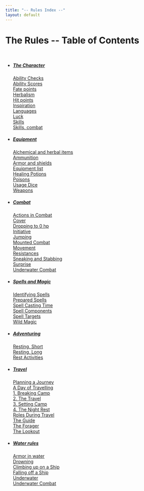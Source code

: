 ```yaml
---
title: "-- Rules Index --"
layout: default
---
```


# The Rules -- Table of Contents

<div class="columns">

- ##### <a href="1-rules-character#internal-character">The Character</a>
  <a href="1-rules-character.html#internal-AbilityChecks">Ability Checks</a><br/>
  <a href="1-rules-character.html#internal-AbilityScores">Ability Scores</a><br/>
  <a href="1-rules-character.html#internal-Fatepoints">Fate points</a><br/>
  <a href="herbalism.html">Herbalism</a><br/>
  <a href="1-rules-character.html#internal-Hitpoints">Hit points</a><br/>
  <a href="1-rules-character.html#internal-Inspiration">Inspiration</a><br/>
  <a href="languages.html">Languages</a><br/>
  <a href="1-rules-character.html#internal-Luck">Luck</a><br/>
  <a href="skills.html">Skills</a><br/>
  <a href="skills_combat.html">Skills, combat</a><br/>

- ##### <a href="2-rules-equipment.html#internal-equipment">Equipment</a>
  <a href="2-rules-equipment.html#internal-Alchemicalandherbalitems">Alchemical and herbal items</a><br/>
  <a href="2-rules-equipment.html#internal-Ammunition">Ammunition</a><br/>
  <a href="2-rules-equipment.html#internal-Armorandshields">Armor and shields</a><br/>
  <a href="2-rules-equipment.html#internal-Equipmentlist">Equipment list</a><br/>
  <a href="2-rules-equipment.html#internal-HealingPotions">Healing Potions</a><br/>
  <a href="2-rules-equipment.html#internal-Poisons">Poisons</a><br/>
  <a href="2-rules-equipment.html#internal-UsageDice">Usage Dice</a><br/>
  <a href="2-rules-equipment.html#internal-Weapons">Weapons</a><br/>

- ##### <a href="3-rules-combat.html#internal-combat">Combat</a>
  <a href="3-rules-combat.html#internal-ActionsinCombat">Actions in Combat</a><br/>
  <a href="3-rules-combat.html#internal-Cover">Cover</a><br/>
  <a href="3-rules-combat.html#internal-Droppingto0hp">Dropping to 0 hp</a><br/>
  <a href="3-rules-combat.html#internal-Initiative">Initiative</a><br/>
  <a href="3-rules-combat.html#internal-Jumping">Jumping</a><br/>
  <a href="3-rules-combat.html#internal-MountedCombat">Mounted Combat</a><br/>
  <a href="3-rules-combat.html#internal-Movement">Movement</a><br/>
  <a href="3-rules-combat.html#internal-Resistances">Resistances</a><br/>
  <a href="3-rules-combat.html#internal-SneakingandStabbing">Sneaking and Stabbing</a><br/>
  <a href="3-rules-combat.html#internal-Surprise">Surprise</a><br/>
  <a href="3-rules-combat.html#internal-UnderwaterCombat">Underwater Combat</a><br/>

- ##### <a href="4-rules-spells.html#internal-magic">Spells and Magic</a>
  <a href="4-rules-spells.html#internal-IdentifyingSpells">Identifying Spells</a><br/>
  <a href="4-rules-spells.html#internal-PreparedSpells">Prepared Spells</a><br/>
  <a href="4-rules-spells.html#internal-SpellCastingTime">Spell Casting Time</a><br/>
  <a href="4-rules-spells.html#internal-SpellComponents">Spell Components</a><br/>
  <a href="4-rules-spells.html#internal-SpellTargets">Spell Targets</a><br/>
  <a href="4-rules-spells.html#internal-WildMagic">Wild Magic</a><br/>

- ##### <a href="5-rules-adventuring.html#internal-adventuring">Adventuring</a>
  <a href="5-rules-adventuring.html#internal-RestingShort">Resting, Short</a><br/>
  <a href="5-rules-adventuring.html#internal-RestingLong">Resting, Long</a><br/>
  <a href="5-rules-adventuring.html#internal-RestActivities">Rest Activities</a><br/>

- ##### <a href="6-rules-travel.html#internal-travel">Travel</a>
  <a href="6-rules-travel.html#internal-PlanningaJourney">Planning a Journey</a><br/>
  <a href="6-rules-travel.html#internal-ADayofTravelling">A Day of Travelling</a><br/>
  <a href="6-rules-travel.html#internal-BreakingCamp">1. Breaking Camp</a><br/>
  <a href="6-rules-travel.html#internal-TravelPace">2. The Travel</a><br/>
  <a href="6-rules-travel.html#internal-SettingCamp">3. Setting Camp</a><br/>
  <a href="6-rules-travel.html#internal-TheNightRest">4. The Night Rest</a><br/>
  <a href="6-rules-travel.html#internal-RolesDuringTravel">Roles During Travel</a><br/>
  <a href="6-rules-travel.html#internal-RoleTheGuide">The Guide</a><br/>
  <a href="6-rules-travel.html#internal-RoleTheForager">The Forager</a><br/>
  <a href="6-rules-travel.html#internal-RoleTheLookout">The Lookout</a><br/>

- ##### <a href="7-rules-water.html#internal-water">Water rules</a>
  <a href="7-rules-water.html#internal-Armorinwater">Armor in water</a><br/>
  <a href="7-rules-water.html#internal-Drowning">Drowning</a><br/>
  <a href="7-rules-water.html#internal-ClimbinguponaShip">Climbing up on a Ship</a><br/>
  <a href="7-rules-water.html#internal-Resting">Falling off a Ship</a><br/>
  <a href="7-rules-water.html#internal-Underwater">Underwater</a><br/>
  <a href="7-rules-water.html#internal-UnderwaterCombat">Underwater Combat</a><br/>

</div>

